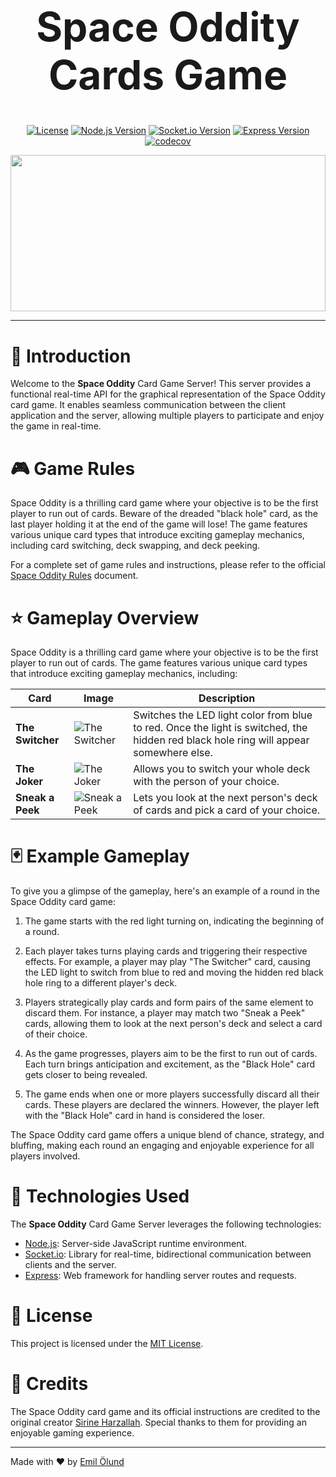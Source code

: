 <div align="center">
<h1 style="font-size: 4rem;">Space Oddity Cards Game</h1>

[![License](https://img.shields.io/badge/license-MIT-blue.svg)](https://opensource.org/licenses/MIT)
[![Node.js Version](https://img.shields.io/badge/node-%3E%3D%2018.16.0-brightgreen.svg)](https://nodejs.org/)
[![Socket.io Version](https://img.shields.io/badge/socket.io-4.7.1-orange.svg)](https://socket.io/)
[![Express Version](https://img.shields.io/badge/express-4.18.2-red.svg)](https://expressjs.com/)
[![codecov](https://codecov.io/gh/emilohlund-git/space-oddity-server/branch/main/graph/badge.svg?token=09SD0O77RV)](https://codecov.io/gh/emilohlund-git/space-oddity-server)

</div>

<img src="https://sirine.fly.dev/api/files/xwaj66ih9a3b7h5/og3amxyxw6c12k2/white_bh_A4yrhkVkqc.png?token=" style="height: 250px; width: 100%; object-fit: cover"/>
<hr/>

# 🚀 Introduction

Welcome to the **Space Oddity** Card Game Server! This server provides a functional real-time API for the graphical representation of the Space Oddity card game. It enables seamless communication between the client application and the server, allowing multiple players to participate and enjoy the game in real-time.

# 🎮 Game Rules

Space Oddity is a thrilling card game where your objective is to be the first player to run out of cards. Beware of the dreaded "black hole" card, as the last player holding it at the end of the game will lose! The game features various unique card types that introduce exciting gameplay mechanics, including card switching, deck swapping, and deck peeking.

For a complete set of game rules and instructions, please refer to the official [Space Oddity Rules](https://your-rules-url.com) document.

# ⭐️ Gameplay Overview

Space Oddity is a thrilling card game where your objective is to be the first player to run out of cards. The game features various unique card types that introduce exciting gameplay mechanics, including:

| Card             | Image                                                                                                                              | Description                                                                                                                           |
| ---------------- | ---------------------------------------------------------------------------------------------------------------------------------- | ------------------------------------------------------------------------------------------------------------------------------------- |
| **The Switcher** | ![The Switcher](https://sirine.fly.dev/api/files/3o8j8h3187un9r9/an9k6nb64ieufaj/9xhWCG51Xj6_sal31X3hTh.jpg?token=&thumb=250x250)  | Switches the LED light color from blue to red. Once the light is switched, the hidden red black hole ring will appear somewhere else. |
| **The Joker**    | ![The Joker](https://sirine.fly.dev/api/files/3o8j8h3187un9r9/an9k6nb64ieufaj/8ikTmGd6Wnf_vASzAIoHYP.jpg?token=&thumb=250x250)     | Allows you to switch your whole deck with the person of your choice.                                                                  |
| **Sneak a Peek** | ![Sneak a Peek](https://sirine.fly.dev/api/files/3o8j8h3187un9r9/an9k6nb64ieufaj/10p3ace2WSqi_UzhJ83SQek.jpg?token=&thumb=250x250) | Lets you look at the next person's deck of cards and pick a card of your choice.                                                      |

# 🃏 Example Gameplay

To give you a glimpse of the gameplay, here's an example of a round in the Space Oddity card game:

1. The game starts with the red light turning on, indicating the beginning of a round.

2. Each player takes turns playing cards and triggering their respective effects. For example, a player may play "The Switcher" card, causing the LED light to switch from blue to red and moving the hidden red black hole ring to a different player's deck.

3. Players strategically play cards and form pairs of the same element to discard them. For instance, a player may match two "Sneak a Peek" cards, allowing them to look at the next person's deck and select a card of their choice.

4. As the game progresses, players aim to be the first to run out of cards. Each turn brings anticipation and excitement, as the "Black Hole" card gets closer to being revealed.

5. The game ends when one or more players successfully discard all their cards. These players are declared the winners. However, the player left with the "Black Hole" card in hand is considered the loser.

The Space Oddity card game offers a unique blend of chance, strategy, and bluffing, making each round an engaging and enjoyable experience for all players involved.

# 🔧 Technologies Used

The **Space Oddity** Card Game Server leverages the following technologies:

- [Node.js](): Server-side JavaScript runtime environment.
- [Socket.io](): Library for real-time, bidirectional communication between clients and the server.
- [Express](): Web framework for handling server routes and requests.

# 📄 License

This project is licensed under the [MIT License](https://opensource.org/licenses/MIT).

# 🙌 Credits

The Space Oddity card game and its official instructions are credited to the original creator [Sirine Harzallah](https://sirine.online). Special thanks to them for providing an enjoyable gaming experience.

<hr/>

Made with ❤️ by [Emil Ölund](https://emilohlund.dev)
